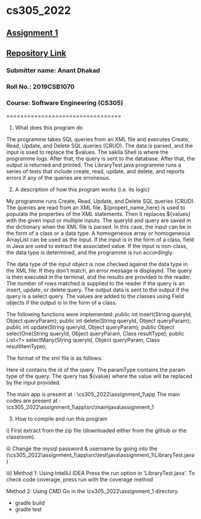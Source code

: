 # cs305_2022

## [Assignment 1](https://drive.google.com/file/d/1OB3lxSw2x9xklAnagCORD_qTdvwARKmD/view?usp=sharing)

## [Repository Link](https://github.com/dhakad-anant/cs305_2022)

### Submitter name: Anant Dhakad

### Roll No.: 2019CSB1070

### Course: Software Engineering (CS305)

=================================


1. What does this program do

The programme takes SQL queries from an XML file and executes Create, Read, Update, and Delete SQL queries (CRUD). The data is parsed, and the input is used to replace the $values. The sakila Shell is where the programme logs. After that, the query is sent to the database. After that, the output is returned and printed. The LibraryTest.java programme runs a series of tests that include create, read, update, and delete, and reports errors if any of the queries are erroneous.


2. A description of how this program works (i.e. its logic)

My programme runs Create, Read, Update, and Delete SQL queries (CRUD).
The queries are read from an XML file. ${propert_name_here} is used to populate the properties of the XML statements. Then it replaces ${values} with the given input or multiple inputs. The queryId and query are saved in the dictionary when the XML file is parsed. In this case, the input can be in the form of a class or a data type. A homogeneous array or homogeneous ArrayList can be used as the input. If the input is in the form of a class, field in Java are used to extract the associated value. If the input is non-class, the data type is determined, and the programme is run accordingly.

The data type of the input object is now checked against the data type in the XML file. If they don't match, an error message is displayed.
The query is then executed in the terminal, and the results are provided to the reader. The number of rows matched is supplied to the reader if the query is an insert, update, or delete query. The output data is sent to the output if the query is a select query. The values are added to the classes using Field objects if the output is in the form of a class.

The following functions were implemented:
public int insert(String queryId, Object queryParam);
public int delete(String queryId, Object queryParam);
public int update(String queryId, Object queryParam);
public Object selectOne(String queryId, Object queryParam, Class resultType);
public List<?> selectMany(String queryId, Object queryParam, Class resultItemType);

The format of the xml file is as follows:
<sql id="array_string" paramType="org.foo.Bar">
   <![CDATA[
   INSERT INTO film_actor (actor_id, film_id, last_update) VALUES (${value});
   ]]>
</sql>
Here id contains the id of the query. 
The paramType contains the param type of the query. 
The query has ${value} where the value will be replaced by the input provided.

The main app is present at : \cs305_2022\assignment_1\app
The main codes are present at : \cs305_2022\assignment_1\app\src\main\java\assignment_1


3. How to compile and run this program

i) First extract from the zip file (downloaded either from the github or the classroom).

ii) Change the mysql password & username by going into the (\cs305_2022\assignment_1\app\src\test\java\assignment_1\LibraryTest.java)

iii) 
Method 1: Using IntelliJ IDEA
Press the run option in 'LibraryTest.java'. To check code coverage, press run with the coverage method

Method 2: Using CMD
Go in the \cs305_2022\assignment_1 directory.
- gradle build
- gradle test

